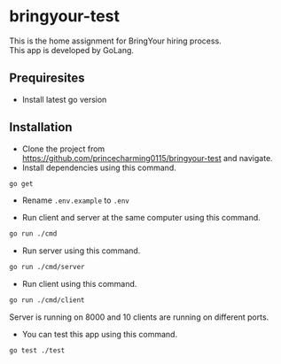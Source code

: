 # bringyour-test

This is the home assignment for BringYour hiring process. \
This app is developed by GoLang.

## Prequiresites

- Install latest go version

## Installation

- Clone the project from <https://github.com/princecharming0115/bringyour-test> and navigate.
- Install dependencies using this command.

```bash
go get
```

- Rename `.env.example` to `.env`

- Run client and server at the same computer using this command.

```bash
go run ./cmd
```

- Run server using this command.

```bash
go run ./cmd/server
```

- Run client using this command.

```bash
go run ./cmd/client
```

Server is running on 8000 and 10 clients are running on different ports.

- You can test this app using this command.

```bash
go test ./test
```
